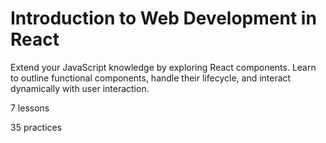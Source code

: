 # Introduction to Web Development in React

Extend your JavaScript knowledge by exploring React components. Learn to outline functional components, handle their lifecycle, and interact dynamically with user interaction.

7 lessons

35 practices